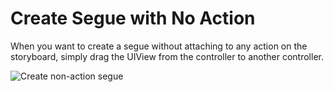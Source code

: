 # Create Segue with No Action
When you want to create a segue without attaching to any action on the
storyboard, simply drag the UIView from the controller to another controller.

![Create non-action segue](https://lh3.googleusercontent.com/LFm1xMf9XoOZbYO3kUhSwArhh0ilFRHQTxM6INSPcllEjJ5K2f-2GpLUo-Rvqi4_OmzLdzxPu8fllDDhdY4wQ_jxf2v0Z_M-Ll1I-z8EN9nuMSqvSdAMDZiwdPFCPKVmztdluip1emPDNpJ-6SY5ktBZd8vHKwGeBekhIVIbJUJkJMNzjEq59Ef3QDMaQGqi8gzqoPv3dGYu5_MbRX5nv_frya8SJnnv5BXnA57d3aGl_nnYi_OoKH3SrbhBqU6vcwMsCujC3dt9JurS8tai3jk0tbre3oG25pDzpapY0qOLiWPfHhiMT43emX1bxpETNRBAY7yD_Iv75Q-dwEILM3GJ99ZYVNmbLagVM7-3ARWWWg1yGUKnpQdncTxUl0lYDyQnZPSog3VH1-WGigZHHTooeywRg40xUsGMHCCE4tYl4ce0s4942a8o6ErCEByr9LaoK5yFCL017ECYpyC9bn65_5F5U927mcyK6jwwtBJowxFSlFdaFrnZTmXOmsQOX0Fq0jIMQgbTj8nouhc-FUMX5KrTF6ixrsQq3disY1otUTZAuAeq4djnIbTlqqk6XHt-Zw=w480-h312-no)